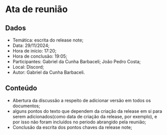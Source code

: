 # Ata de reunião

## Dados

- Temática: escrita do release note;
- Data: 29/11/2024;
- Hora de início: 17:20;
- Hora de conclusão: 19:05;
- Participantes: Gabriel da Cunha Barbaceli; João Pedro Costa;
- Local: Discord;
- Autor: Gabriel da Cunha Barbaceli.

## Conteúdo

- Abertura da discussão a respeito de adicionar versão em todos os documentos;
- alguns pontos do texto que dependem da criação da release em si para serem adicionados(como data de criação da release, por exemplo), e por isso não foram incluídos no periodo abrangido pela reunião;
- Conclusão da escrita dos pontos chaves da release note;
